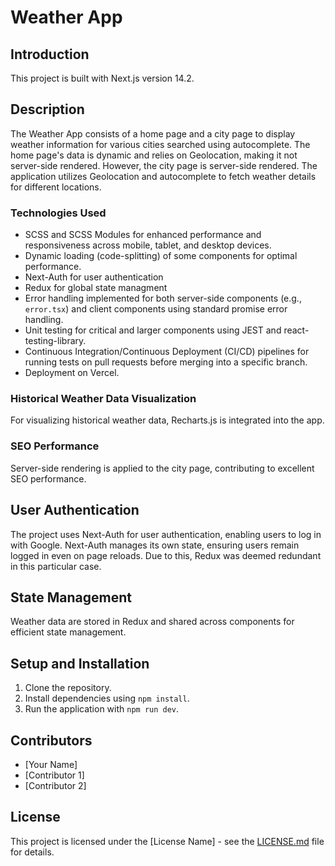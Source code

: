 # Weather App

## Introduction

This project is built with Next.js version 14.2.

## Description

The Weather App consists of a home page and a city page to display weather information for various cities searched using autocomplete. The home page's data is dynamic and relies on Geolocation, making it not server-side rendered. However, the city page is server-side rendered. The application utilizes Geolocation and autocomplete to fetch weather details for different locations.

### Technologies Used

- SCSS and SCSS Modules for enhanced performance and responsiveness across mobile, tablet, and desktop devices.
- Dynamic loading (code-splitting) of some components for optimal performance.
- Next-Auth for user authentication
- Redux for global state managment
- Error handling implemented for both server-side components (e.g., `error.tsx`) and client components using standard promise error handling.
- Unit testing for critical and larger components using JEST and react-testing-library.
- Continuous Integration/Continuous Deployment (CI/CD) pipelines for running tests on pull requests before merging into a specific branch.
- Deployment on Vercel.

### Historical Weather Data Visualization

For visualizing historical weather data, Recharts.js is integrated into the app.

### SEO Performance

Server-side rendering is applied to the city page, contributing to excellent SEO performance.

## User Authentication

The project uses Next-Auth for user authentication, enabling users to log in with Google. Next-Auth manages its own state, ensuring users remain logged in even on page reloads. Due to this, Redux was deemed redundant in this particular case.

## State Management

Weather data are stored in Redux and shared across components for efficient state management.

## Setup and Installation

1. Clone the repository.
2. Install dependencies using `npm install`.
3. Run the application with `npm run dev`.

## Contributors

- [Your Name]
- [Contributor 1]
- [Contributor 2]

## License

This project is licensed under the [License Name] - see the [LICENSE.md](LICENSE.md) file for details.
